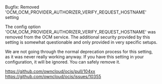 Bugfix: Removed 'OCM_OCM_PROVIDER_AUTHORIZER_VERIFY_REQUEST_HOSTNAME' setting

The config option 'OCM_OCM_PROVIDER_AUTHORIZER_VERIFY_REQUEST_HOSTNAME' was
removed from the OCM service. The additional security provided by this setting
is somewhat questionable and only provided in very specific setups.

We are not going through the normal deprecation process for this setting, as it
was never really working anyway. If you have this setting in your configuration,
it will be ignored. You can safely remove it.

https://github.com/owncloud/ocis/pull/104xx
https://github.com/owncloud/ocis/issues/10355
